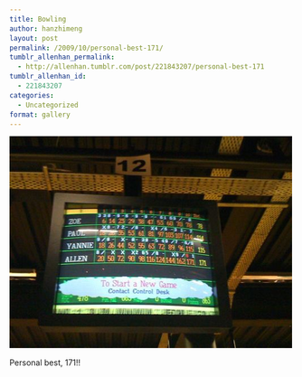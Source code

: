```yaml
---
title: Bowling
author: hanzhimeng
layout: post
permalink: /2009/10/personal-best-171/
tumblr_allenhan_permalink:
  - http://allenhan.tumblr.com/post/221843207/personal-best-171
tumblr_allenhan_id:
  - 221843207
categories:
  - Uncategorized
format: gallery
---
```

[<img class="alignnone size-full wp-image-465" alt="tumblr_ks0x1lDzMG1qzkacto1_" src="/images/uploads/2013/03/tumblr_ks0x1lDzMG1qzkacto1_.jpg" width="500" height="375" />][1]

Personal best, 171!!

 [1]: /images/uploads/2013/03/tumblr_ks0x1lDzMG1qzkacto1_.jpg
